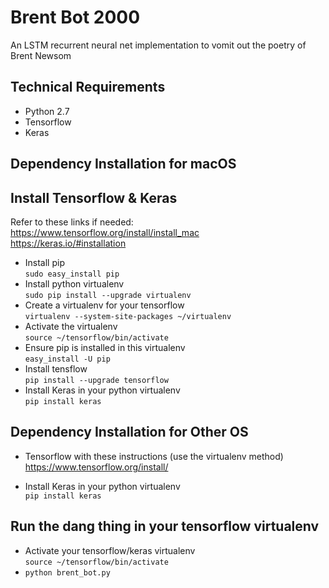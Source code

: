 
# Brent Bot 2000
An LSTM recurrent neural net implementation to vomit out the poetry of Brent Newsom

## Technical Requirements
* Python 2.7
* Tensorflow
* Keras

## Dependency Installation for macOS

## Install Tensorflow & Keras 
Refer to these links if needed: \
https://www.tensorflow.org/install/install_mac \
https://keras.io/#installation
* Install pip \
  `sudo easy_install pip` 
* Install python virtualenv \
  `sudo pip install --upgrade virtualenv`
* Create a virtualenv for your tensorflow \
  `virtualenv --system-site-packages ~/virtualenv`
* Activate the virtualenv \
  `source ~/tensorflow/bin/activate`
* Ensure pip is installed in this virtualenv \
  `easy_install -U pip`
* Install tensflow \
  `pip install --upgrade tensorflow`
* Install Keras in your python virtualenv \
  `pip install keras`

## Dependency Installation for Other OS
 * Tensorflow with these instructions (use the virtualenv method)
  https://www.tensorflow.org/install/

* Install Keras in your python virtualenv \
  `pip install keras`


## Run the dang thing in your tensorflow virtualenv
* Activate your tensorflow/keras virtualenv  
  `source ~/tensorflow/bin/activate`
* `python brent_bot.py`